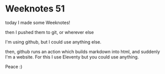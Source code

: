 # Weeknotes 51

today I made some Weeknotes!

then I pushed them to git, or wherever else

I'm using github, but I could use anything else.

then, github runs an action which builds markdown into html, and suddenly I'm a website. For this I use Eleventy but you could use anything.

Peace :) 